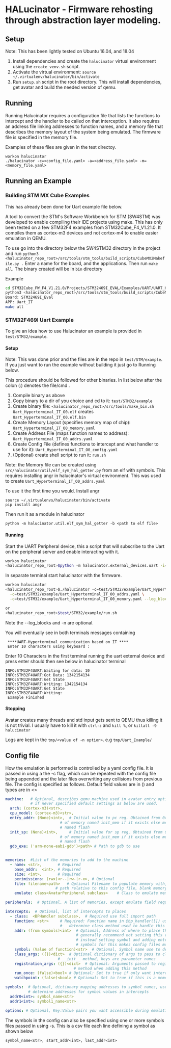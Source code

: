 # HALucinator - Firmware rehosting through abstraction layer modeling.


## Setup

Note:  This has been lightly tested on Ubuntu 16.04, and 18.04

1.  Install dependencies and create the `halucinator` virtual environment using the
`create_venv.sh` script.
2. Activate the virtual environment: `source ~/.virtualenv/halucinator/bin/activate`
3. Run `setup.sh` script in the root directory. This will install dependencies, get avatar and build the needed version of qemu. 

## Running

Running Halucinator requires a configuration file that lists the functions to 
intercept and the handler to be called on that interception. It also requires
an address file linking addresses to function names, and a memory file that 
describes the memory layout of the system being emulated.  The firmware file is 
specified in the memory file.

Examples of these files are given in the test directoy.

```
workon halucinator
./halucinator -c=<config_file.yaml> -a=<address_file.yaml> -m=<memory_file.yaml>
```

## Running an Example

### Building STM MX Cube Examples

This has already been done for Uart example file below.

A tool to convert the STM's Software Workbench for STM (SW4STM) was developed to
enable compiling their IDE projects using make.
This has only been tested on a few STM32F4 examples from STM32Cube_F4_V1.21.0.
It compiles them as cortex-m3 devices and not cortex-m4 to enable easier 
emulation in QEMU. 

To use go into the directory below the SW4STM32 directory in the project and run
`python3 <halucinator_repo_root>/src/tools/stm_tools/build_scripts/CubeMX2Makefile.py .`
Enter a name for the board, and the applications. Then run `make all`.
The binary created will be in `bin` directory

Example

```bash
cd STM32Cube_FW_F4_V1.21.0/Projects/STM32469I_EVAL/Examples/UART/UART_HyperTerminal_IT/SW4STM32/STM32469I_EVAL
python3 <halucinator_repo_root>/src/tools/stm_tools/build_scripts/CubeMX2Makefile.py .
Board: STM32469I_Eval
APP: Uart_IT
make all
```


###  STM32F469I Uart Example

To give an idea how to use Halucinator an example is provided in `test/STM32/example`.

#### Setup
Note: This was done prior and the files are in the repo in `test/STM/example`. 
If you just want to run the example without building it just go to Running below.

This procedure should be followed for other binaries.
In list below after the colon (:) denotes the file/cmd .  

1. Compile binary as above
2. Copy binary to a dir of you choice and cd to it:  `test/STM32/example`
3. Create binary file: `<halucinator_repo_root>/src/tools/make_bin.sh Uart_Hyperterminal_IT_O0.elf` creates `Uart_Hyperterminal_IT_O0.elf.bin`
4. Create Memory Layout (specifies memory map of chip): `Uart_Hyperterminal_IT_O0_memory.yaml`
5. Create Address File (maps function names to address): `Uart_Hyperterminal_IT_O0_addrs.yaml`
6. Create Config File (defines functions to intercept and what handler to use for it): `Uart_Hyperterminal_IT_O0_config.yaml`
7. (Optional) create shell script to run it: `run.sh`

Note: the Memory file can be created using `src/halucinator/util/elf_sym_hal_getter.py` 
from an elf with symbols.  This requires installing angr in halucinator's virtual environment.
This was used to create `Uart_Hyperterminal_IT_O0_addrs.yaml`

To use it the first time you would. Install angr
```
source ~/.virtualenvs/halucinator/bin/activate
pip install angr
```

Then run it as a module in halucinator
```
python -m halucinator.util.elf_sym_hal_getter -b <path to elf file>
```


#### Running

Start the UART Peripheral device,  this a script that will subscribe to the Uart on the peripheral server and
enable interacting with it.

```bash
workon halucinator
<halucinator_repo_root>$python -m halucinator.external_devices.uart -i=1073811456

```

In separate terminal start halucinator with the firmware.

```bash
workon halucinator
<halucinator_repo_root>$./halucinator -c=test/STM32/example/Uart_Hyperterminal_IT_O0_config.yaml \
  -c=test/STM32/example/Uart_Hyperterminal_IT_O0_addrs.yaml \
  -c=test/STM32/example/Uart_Hyperterminal_IT_O0_memory.yaml --log_blocks -n Uart_Example

or
<halucinator_repo_root>$test/STM32/example/run.sh 
```
Note the --log_blocks and -n are optional.

You will eventually see in both terminals messages containing
```
 ****UART-Hyperterminal communication based on IT ****
 Enter 10 characters using keyboard :
```

Enter 10 Characters in the first terminal running the uart external device and press enter
should then see below in halucinator terminal
```
INFO:STM32F4UART:Waiting for data: 10
INFO:STM32F4UART:Got Data: 1342154134
INFO:STM32F4UART:Get State
INFO:STM32F4UART:Writing: 1342154134
INFO:STM32F4UART:Get State
INFO:STM32F4UART:Writing:
 Example Finished

```

#### Stopping

Avatar creates many threads and std input gets sent to QEMU thus killing it is not trivial. 
I usually have to kill it with `ctrl-z` and `kill %`, or `killall -9 halucinator`

Logs are kept in the `tmp/<value of -n option>`. e.g `tmp/Uart_Example/`

## Config file

How the emulation is performed is controlled by a yaml config file.  It is passed 
in using a the -c flag, which can be repeated with the config file being appended
and the later files overwriting any collisions from previous file.  The config 
is specified as follows.  Default field values are in () and types are in <>

```yaml
machine:   # Optional, describes qemu machine used in avatar entry optional defaults in ()
           # if never specified default settings as below are used. 
  arch: (cortex-m3)<str>,
  cpu_model: (cortex-m3)<str>,
  entry_addr: (None)<int>,  # Initial value to pc reg. Obtained from 0x0000_0004
                        # of memory named init_mem if it exists else memory
                        # named flash
  init_sp: (None)<int>,     # Initial value for sp reg, Obtained from 0x0000_0000
                        # of memory named init_mem if it exists else memory
                        # named flash
  gdb_exe: ('arm-none-eabi-gdb')<path> # Path to gdb to use


memories:  #List of the memories to add to the machine
  - name: <str>,       # Required
    base_addr:  <int>, # Required
    size: <int>,       # Required
    perimissions: (rwx)<r--|rw-|r-x>, # Optional 
    file: filename<path>   # Optional Filename to populate memory with, use full path or
                      # path relative to this config file, blank memory used if not specified
    emulate: class<AvatarPeripheral subclass>    # Class to emulate memory 

peripherals:  # Optional, A list of memories, except emulate field required

intercepts:  # Optional, list of intercepts to places
  - class:  <BPHandler subclass>,  # Required use full import path
    function: <str>     # Required: Function name in @bp_handler([]) used to
                        #   determine class method used to handle this intercept
    addr: (from symbols)<int>  # Optional, Address of where to place this intercept,
                               # generally recommend not setting this value, but
                               # instead setting symbol and adding entry to
                               # symbols for this makes config files more portable
    symbol: (Value of function)<str>  # Optional, Symbol name use to determine address
    class_args: ({})<dict>  # Optional dictionary of args to pass to class's
                       # __init__ method, keys are parameter names
    registration_args: ({})<dict>  # Optional: Arguments passed to register_handler
                              # method when adding this method
    run_once: (false)<bool> # Optional: Set to true if only want intercept to run once
    watchpoint: (false)<bool> # Optional: Set to true if this is a memory watch point

symbols:  # Optional, dictionary mapping addresses to symbol names, used to
          # determine addresses for symbol values in intercepts
  addr0<int>: symbol_name<str>
  addr1<int>: symbol1_name<str>

options: # Optional, Key:Value pairs you want accessible during emulation

```

The symbols in the config can also be specified using one or more symbols files
passed in using -s. This is a csv file each line defining a symbol as shown below

```csv
symbol_name<str>, start_addr<int>, last_addr<int>
```
